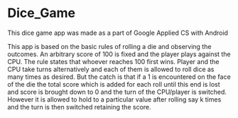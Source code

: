 # Dice_Game
This dice game app was made as a part of Google Applied CS with Android

This app is based on the basic rules of rolling a die and observing the outcomes. An arbitrary score of 100 is fixed and the player plays against the CPU.
The rule states that whoever reaches 100 first wins.
Player and the CPU take turns alternatively and each of them is allowed to roll dice as many times as desired. But the catch is that if a 1 is encountered on the face of the die the total score which is added for each roll until this end is lost and score is brought down to 0 and the turn of the CPU/player is switched.
However it is allowed to hold to a particular value after rolling say k times and the turn is then switched retaining the score.
